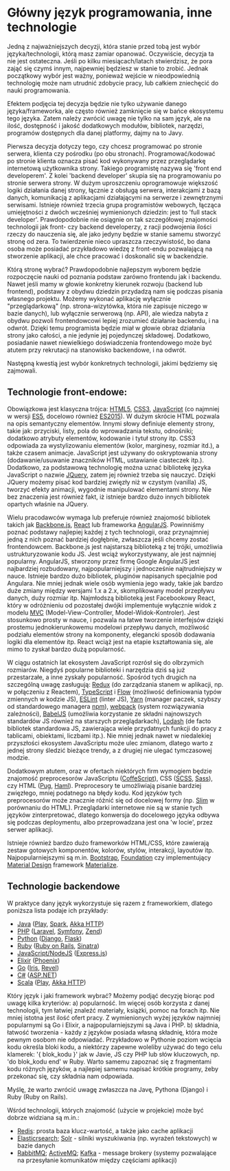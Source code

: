 # Główny język programowania, inne technologie

Jedną z najważniejszych decyzji, która stanie przed tobą jest wybór języka/technologii, którą masz zamiar opanować. Oczywiście, decyzja ta nie jest ostateczna. Jeśli po kilku miesiącach/latach stwierdzisz, że pora zająć się czymś innym, najpewniej będziesz w stanie to zrobić. Jednak początkowy wybór jest ważny, ponieważ wejście w nieodpowiednią technologię może nam utrudnić zdobycie pracy, lub całkiem zniechęcić do nauki programowania.

Efektem podjęcia tej decyzja będzie nie tylko używanie danego języka/frameworka, ale często również zamknięcie się w bańce ekosystemu tego języka. Zatem należy zwrócić uwagę nie tylko na sam język, ale na ilość, dostępność i jakość dodatkowych modułów, bibliotek, narzędzi, programów dostępnych dla danej platformy, dajmy na to Javy.

Pierwsza decyzja dotyczy tego, czy chcesz programować po stronie serwera, klienta czy pośrodku (po obu stronach). Programować/kodować po stronie klienta oznacza pisać kod wykonywany przez przeglądarkę internetową użytkownika strony. Takiego programistę nazywa się 'front end developerem'. Z kolei 'backend developer' skupia się na programowaniu po stronie serwera strony. W dużym uproszczeniu oprogramowuje większość logiki działania danej strony, łącznie z obsługą serwera, interakcjami z bazą danych, komunikacją  z aplikacjami działającymi na serwerze i zewnętrznymi serwisami. Istnieje również trzecia grupa programistów webowych, łącząca umiejętności z dwóch wcześniej wymienionych dziedzin: jest to 'full stack developer'. Prawdopodobnie nie osiągnie on tak szczegółowej znajomości technologii jak front- czy backend developerzy, z racji podwojenia ilości rzeczy do nauczenia się, ale jako jedyny będzie w stanie samemu stworzyć stronę od zera. To twierdzenie nieco upraszcza rzeczywistość, bo dana osoba może posiadać przykładowo wiedzę z front-endu pozwalającą na stworzenie aplikacji, ale chce pracować i doskonalić się w backendzie.

Którą stronę wybrać? Prawdopodobnie najlepszym wyborem będzie rozpoczęcie nauki od poznania podstaw zarówno frontendu jak i backendu. Nawet jeśli mamy w głowie konkretny kierunek rozwoju (backend lub frontend), podstawy z obydwu dziedzin przydadzą nam się podczas pisania własnego projektu. Możemy wykonać aplikację wyłącznie "przeglądarkową" (np. strona-wizytówka, która nie zapisuje niczego w bazie danych), lub wyłącznie serwerową (np. API), ale wiedza nabyta z obydwu pozwoli frontendowcowi lepiej zrozumieć działanie backendu, i na odwrót. Dzięki temu programista będzie miał w głowie obraz działania strony jako całości, a nie jedynie jej pojedynczej składowej. Dodatkowo, posiadanie nawet niewielkiego doświadczenia frontendowego może być atutem przy rekrutacji na stanowisko backendowe, i na odwrót.

Następną kwestią jest wybór konkretnych technologii, jakimi będziemy się zajmowali.

## Technologie front-endowe:

Obowiązkowa jest klasyczna trójca: [HTML5](https://en.wikipedia.org/wiki/HTML5), [CSS3](https://en.wikipedia.org/wiki/Cascading_Style_Sheets#CSS_3), [JavaScript](https://en.wikipedia.org/wiki/JavaScript) (co najmniej w wersji [ES5](https://en.wikipedia.org/wiki/ECMAScript#5th_Edition), docelowo również [ES2015](https://en.wikipedia.org/wiki/ECMAScript#6th_Edition_-_ECMAScript_2015)). W dużym skrócie HTML pozwala na opis semantyczny elementów. Innymi słowy definiuje elementy strony, takie jak: przyciski, listy, pola do wprowadzania tekstu, odnośniki; dodatkowo atrybuty elementów, kodowanie i tytuł strony itp. CSS3 odpowiada za wystylizowaniu elementów (kolor, marginesy, rozmiar itd.), a także czasem animacje. JavaScript jest używany do oskryptowania strony (dodawanie/usuwanie znaczników HTML, ustawianie ciasteczek itp.). Dodatkowo, za podstawową technologię można uznać bibliotekę języka JavaScript o nazwie [JQuery](https://jquery.com/), zatem jej również trzeba się nauczyć. Dzięki JQuery możemy pisać kod bardziej zwięzły niż w czystym (vanilla) JS, tworzyć efekty animacji, wygodnie manipulować elementami strony. Nie bez znaczenia jest również fakt, iż istnieje bardzo dużo innych bibliotek opartych właśnie na JQuery.

Wielu pracodawców wymaga lub preferuje również znajomość bibliotek takich jak [Backbone.js](http://backbonejs.org/), [React](https://facebook.github.io/react/) lub frameworka [AngularJS](https://angularjs.org/). Powinniśmy poznać podstawy najlepiej każdej z tych technologii, oraz przynajmniej jedną z nich poznać bardziej dogłębnie, zwłaszcza jeśli chcemy zostać frontendowcem. Backbone.js jest najstarszą biblioteką z tej trójki, umożliwia ustrukturyzowanie kodu JS. Jest wciąż wykorzystywany, ale jest najmniej popularny. AngularJS, stworzony przez firmę Google AngularJS jest najbardziej rozbudowany, najpopularniejszy i jednocześnie najtrudniejszy w nauce. Istnieje bardzo dużo bibliotek, pluginów napisanych specjalnie pod Angulara. Nie mniej jednak wiele osób wymienia jego wady, takie jak bardzo duże zmiany między wersjami 1.x a 2.x, skomplikowany model przepływu danych, duży rozmiar itp. Najmłodszą biblioteką jest Facebookowy React, który w odróżnieniu od pozostałej dwójki implementuje wyłącznie widok z modelu [MVC](https://en.wikipedia.org/wiki/Model%E2%80%93view%E2%80%93controller) (Model-View-Controller, Model-Widok-Kontroler). Jest stosunkowo prosty w nauce, i pozwala na łatwe tworzenie interfejsów dzięki prostemu jednokierunkowemu modelowi przepływu danych, możliwość podziału elementów strony na komponenty, elegancki sposób dodawania logiki dla elementów itp. React wciąż jest na etapie kształtowania się, ale mimo to zyskał bardzo dużą popularność.

W ciągu ostatnich lat ekosystem JavaScript rozrósł się do olbrzymich rozmiarów. Niegdyś popularne biblioteki i narzędzia dziś są już przestarzałe, a inne zyskały popularność. Spośród tych drugich na szczególną uwagę zasługują: [Redux](http://redux.js.org/) (do zarządzania stanem w aplikacji, np. w połączeniu z Reactem), [TypeScript](https://www.typescriptlang.org/) i [Flow](https://flowtype.org/) (możliwość definiowania typów zmiennych w kodzie JS), [ESLint](http://eslint.org/) (linter JS), [Yarn](https://yarnpkg.com/) (manager paczek, szybszy od standardowego managera [npm](https://www.npmjs.com/)), [webpack](https://webpack.github.io/) (system rozwiązywania zależności), [BabelJS](https://babeljs.io/) (umożliwia korzystanie ze składni najnowszych standardów JS również na starszych przeglądarkach), [Lodash](https://lodash.com/) (de facto bibliotek standardowa JS, zawierająca wiele przydatnych funkcji do pracy z tablicami, obiektami, liczbami itp.). Nie mniej jednak nawet w niedalekiej przyszłości ekosystem JavaScriptu może ulec zmianom, dlatego warto z jednej strony śledzić bieżące trendy, a z drugiej nie ulegać tymczasowej modzie.

Dodatkowym atutem, oraz w ofertach niektórych firm wymogiem będzie znajomość preprocesorów JavaScriptu ([CoffeScript](http://coffeescript.org/)), CSS ([SCSS](http://sass-lang.com/), [Sass](http://sass-lang.com/)), czy HTML ([Pug](https://pugjs.org/api/getting-started.html), [Haml](http://haml.info/)). Preprocesory te umożliwiają pisanie bardziej zwięzłego, mniej podatnego na błędy kodu. Kod języków tych preprocesorów może znacznie różnić się od docelowej formy (np. [Slim](http://slim-lang.com/) w porównaniu do HTML). Przeglądarki internetowe nie są w stanie tych języków zinterpretować, dlatego konwersja do docelowego języka odbywa się podczas deploymentu, albo przeprowadzana jest ona 'w locie', przez serwer aplikacji.

Istnieje również bardzo dużo frameworków HTML/CSS, które zawierają zestaw gotowych komponentów, kolorów, stylów, interakcji, layoutów itp. Najpopularniejszymi są m.in. [Bootstrap](http://getbootstrap.com/), [Foundation](http://foundation.zurb.com/) czy implementujący [Material Design](https://material.google.com/) framework [Materialize](http://materializecss.com/).

## Technologie backendowe

W praktyce dany język wykorzystuje się razem z frameworkiem, dlatego poniższa lista podaje ich przykłady:

- [Java](https://www.java.com/en/) ([Play](https://www.playframework.com/), [Spark](http://sparkjava.com/), [Akka HTTP](http://akka.io/))
- [PHP](http://php.net/) ([Laravel](https://laravel.com/), [Symfony](https://symfony.com/), [Zend](https://framework.zend.com/))
- [Python](https://www.python.org/) ([Django](https://www.djangoproject.com/), [Flask](http://flask.pocoo.org/))
- [Ruby](https://www.ruby-lang.org/en/) ([Ruby on Rails](http://rubyonrails.org/), [Sinatra](http://www.sinatrarb.com/))
- [JavaScript/NodeJS](https://nodejs.org/en/) ([Express.js](http://expressjs.com/))
- [Elixir](http://elixir-lang.org/) ([Phoenix](http://www.phoenixframework.org/))
- [Go](https://golang.org/) ([Iris](http://iris-go.com/), [Revel](https://revel.github.io/))
- [C#](https://www.visualstudio.com/) ([ASP.NET](https://www.asp.net/))
- [Scala](http://www.scala-lang.org/) ([Play](https://www.playframework.com/), [Akka HTTP](http://akka.io/))

Który język i jaki framework wybrać? Możemy podjąć decyzję biorąc pod uwagę kilka kryteriów:
a) popularność. Im więcej osób korzysta z danej technologii, tym łatwiej znaleźć materiały, książki, pomoc na forach itp. Nie mniej istotna jest ilość ofert pracy. Z wymienionych wyżej języków najmniej popularnymi są Go i Elixir, a najpopularniejszymi są Java i PHP.
b) składnia, łatwość tworzenia - każdy z języków posiada własną składnię, która może pewnym osobom nie odpowiadać. Przykładowo w Pythonie poziom wcięcia kodu określa bloki kodu, a niektórzy zapewne woleliby używać do tego celu klamerek: '{ blok_kodu }' jak w Javie, JS czy PHP lub słów kluczowych, np. 'do blok_kodu end' w Ruby. Warto samemu zapoznać się z fragmentami kodu różnych języków, a najlepiej samemu napisać krótkie programy, żeby przekonać się, czy składnia nam odpowiada.

Myślę, że warto zwrócić uwagę zwłaszcza na Javę, Pythona (Django) i Ruby (Ruby on Rails).

Wśród technologii, których znajomość (użycie w projekcie) może być dobrze widziana są m.in.:
- [Redis](http://redis.io/): prosta baza klucz-wartość, a także jako cache aplikacji
- [Elasticrsearch](https://www.elastic.co/products/elasticsearch); [Solr](https://lucene.apache.org/solr/) - silniki wyszukiwania (np. wyrażeń tekstowych) w bazie danych
- [RabbitMQ](https://www.rabbitmq.com/); [ActiveMQ](http://activemq.apache.org/); [Kafka](https://kafka.apache.org/) - message brokery (systemy pozwalające na przesyłanie komunikatów między częściami aplikacji)
